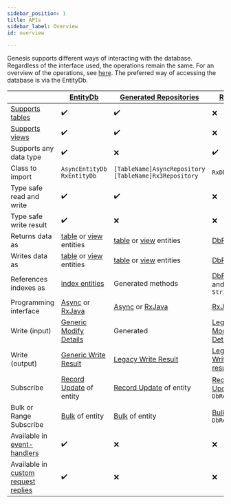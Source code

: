 ```yaml
---
sidebar_position: 1 
title: APIs 
sidebar_label: Overview 
id: overview

---
```


Genesis supports different ways of interacting with the database. Regardless of the interface used, the operations 
remain the same. For an overview of the operations, see [here](../../../concepts/operations/overview). The preferred way of 
accessing the database is via the EntityDb. 

|                                                                                                 | [EntityDb](../entity-db)                                                           | [Generated Repositories](../generated)                                             | [RxDb](../rxdb)                                                        |
|-------------------------------------------------------------------------------------------------|------------------------------------------------------------------------------------|------------------------------------------------------------------------------------|------------------------------------------------------------------------|
| [Supports tables](../../../concepts/data-structure/tables)                                      | ✔️                                                                                 | ✔️                                                                                 | ❌                                                                      |
| [Supports views](../../../concepts/data-structure/views)                                        | ✔️                                                                                 | ✔️                                                                                 | ❌                                                                      |
| Supports any data type                                                                          | ✔️                                                                                 | ❌                                                                                  | ✔️                                                                     |
| Class to import                                                                                 | `AsyncEntityDb` <br/> `RxEntityDb`                                                 | `[TableName]AsyncRepository` <br/> `[TableName]Rx3Repository`                      | `RxDb`                                                                 |
| Type safe read and write                                                                        | ✔️                                                                                 | ✔️                                                                                 | ❌                                                                      | 
| Type safe write result                                                                          | ✔️                                                                                 | ❌                                                                                  | ❌                                                                      | 
| Returns data as                                                                                 | [table](../../data-types/tables) or [view](../../data-types/views) entities        | [table](../../data-types/tables) or [view](../../data-types/views) entities        | [DbRecord](../../data-types/dbrecord)                                  |
| Writes data as                                                                                  | [table](../../data-types/tables) or [view](../../data-types/views) entities        | [table](../../data-types/tables) or [view](../../data-types/views) entities        | [DbRecord](../../data-types/dbrecord)                                  |
| References indexes as                                                                           | [index entities](../../data-types/indices)                                         | Generated methods                                                                  | [DbRecord](../../data-types/dbrecord) and `String`                     |
| Programming interface                                                                           | [Async](../../../reference/apis/async) or [RxJava](../../../reference/apis/rxjava) | [Async](../../../reference/apis/async) or [RxJava](../../../reference/apis/rxjava) | [RxJava](../../../reference/apis/rxjava)                               |
| Write (input)                                                                                   | [Generic Modify Details](../../helper/modify/generic)                              | Generated                                                                          | [Legacy Modify Details](../../helper/modify/legacy)                    |
| Write (output)                                                                                  | [Generic Write Result](../../helper/write-result/generic)                          | [Legacy Write Result](../../helper/write-result/legacy)                            | [Legacy Write result](../../helper/write-result/legacy)                |
| Subscribe                                                                                       | [Record Update](../../helper/subscription/record-update) of entity                 | [Record Update](../../helper/subscription/record-update) of entity                 | [Record Update](../../helper/subscription/record-update) of `DbRecord` |
| Bulk or Range Subscribe                                                                         | [Bulk](../../helper/subscription/bulk) of entity                                   | [Bulk](../../helper/subscription/bulk) of entity                                   | [Bulk](../../helper/subscription/bulk) of `DbRecord`                   |
| Available in [event-handlers](/creating-applications/defining-your-application/business-logic/event-handlers/configure/)       | ✔️                                                                                 | ❌                                                                                  | ❌                                                                      |
| Available in [custom request replies](/creating-applications/defining-your-application/user-interface/request-servers/custom/) | ✔️                                                                                 | ❌                                                                                  | ❌                                                                      |
